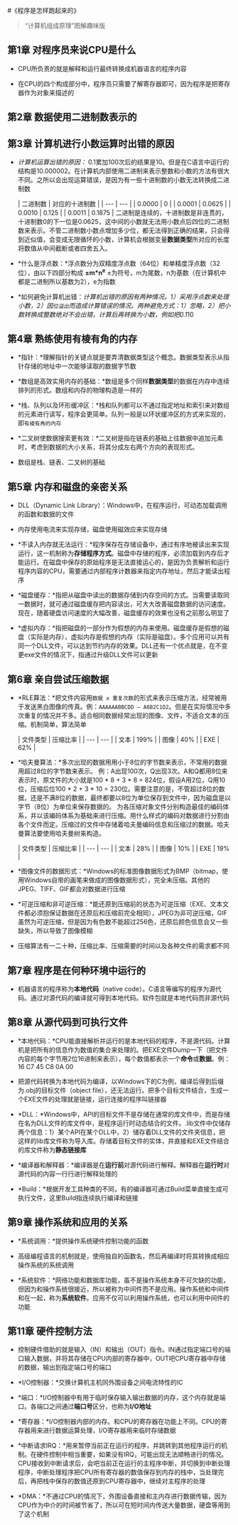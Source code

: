 #《程序是怎样跑起来的》
> “计算机组成原理”图解趣味版

## 第1章 对程序员来说CPU是什么

- CPU所负责的就是解释和运行最终转换成机器语言的程序内容

- 在CPU的四个构成部分中，程序员只需要了解寄存器即可，因为程序是把寄存器作为对象来描述的

## 第2章 数据使用二进制数表示的

## 第3章 计算机进行小数运算时出错的原因

- *计算机运算出错的原因：* 0.1累加100次后的结果是10。但是在C语言中运行的结构是10.000002。在计算机内部使用二进制来表示整数和小数的方法有很大不同。之所以会出现运算错误，是因为有一些十进制数的小数无法转换成二进制数

    |  二进制数  |  对应的十进制数  |
| --- | --- |
|  0.0000  |  0  |
|  0.0001  |  0.0625  |
|  0.0010  |  0.125  |
|   0.0011 |  0.1875  |
    二进制是连续的，十进制数是非连贯的，十进制数0的下一位是0.0625，这中间的小数就无法用小数点后四位的二进制数来表示。不管二进制数小数点增加多少位，都无法得到正确的结果，只会得到近似值，会变成无限循环的小数，计算机会根据变量**数据类型**所对应的长度将数值从中间截断或者四舍五入。

-  *什么是浮点数：*浮点数分为双精度浮点数（64位）和单精度浮点数（32位），由以下四部分构成
    **±m\*n<sup>e</sup>**
    ±为符号，m为尾数，n为基数（在计算机中都是二进制所以基数为2），e为指数

- *如何避免计算机出错：*计算机出错的原因有两种情况。1）采用浮点数来处理小数，2）因`位溢出`而造成计算错误的情况。两种避免方式：1）忽略，2）把小数转换成整数绝对不会出错，计算后再转换为小数，例如把0.1*10

## 第4章 熟练使用有棱有角的内存

- *指针：*理解指针的关键点就是要弄清数据类型这个概念。数据类型表示从指针存储的地址中一次能够读取的数据字节数    

- *数组是高效实用内存的基础：*数组是多个同样**数据类型**的数据在内存中连续排列的形式。数组和内存的物理构造是一样的

- *栈、队列以及环形缓冲区：*栈和队列都可以不通过指定地址和索引来对数组的元素进行读写，程序会更简单。队列一般是以环状缓冲区的方式来实现的，即`有棱有角的内存`

- *二叉树使数据搜索更有效：*二叉树是指在链表的基础上往数据中追加元素时，考虑到数据的大小关系，将其分成左右两个方向的表现形式。

- 数组是栈、链表、二叉树的基础

## 第5章 内存和磁盘的亲密关系

- DLL（Dynamic Link Library）：Windows中，在程序运行，可动态加载调用的函数和数据的文件

- 内存使用电流来实现存储，磁盘使用磁效应来实现存储

- *不读入内存就无法运行：*程序保存在存储设备中，通过有序地被读出来实现运行，这一机制称为**存储程序方式**。磁盘中存储的程序，必须加载到内存后才能运行。在磁盘中保存的原始程序是无法直接运心的，是因为负责解析和运行程序内容的CPU，需要通过内部程序计数器来指定内存地址，然后才能读出程序

- *磁盘缓存：*指把从磁盘中读出的数据存储到内存空间的方式。当需要读取同一数据时，就可通过磁盘缓存把内容读出，可大大改善磁盘数据的访问速度。现在，随着硬盘访问速度的大幅改善，磁盘缓存的效果也没有之前那么明显了

- *虚拟内存：*指把磁盘的一部分作为假想的内存来使用。磁盘缓存是假想的磁盘（实际是内存），虚拟内存是假想的内存（实际是磁盘）。多个应用可以共有同一个DLL文件，可以达到节约内存的效果。DLL还有一个优点就是，在不变更exe文件的情况下，指通过升级DLL文件可以更新

## 第6章 亲自尝试压缩数据

- *RLE算法：*把文件内容用`数据 x 重复次数`的形式来表示压缩方法，经常被用于发送黑白图像的传真。例：`AAAAAABBCDD — A6B2C1D2`。但是在实际情况中多次重复的情况并不多。适合相同数据经常出现的图像、文件，不适合文本的压缩。机制简单，算法简单
    
    |  文件类型  |  压缩比率  |
| --- | --- |
|  文本  |  199%  |
|  图像  |  40%  |
|  EXE  |  62%  |

- *哈夫曼算法：*多次出现的数据用用小于8位的字节数来表示，不常用的数据用超过8位的字节数来表示。 例：A出现100次，Q出现3次。A和Q都用8位来表示时，原文件的大小就是100 * 8 + 3 * 8 = 824位，假设A用2位，Q用10位，压缩后位100 * 2 + 3 * 10 = 230位。需要注意的是，不管超过8位的数据，还是不满8位的数据，最终都要以8位为单位保存到文件中，因为磁盘是以字节（8位）为单位来保存数据的。
    为各压缩对象文件分别构造最佳的编码体系，并以该编码体系为基础来进行压缩。用什么样式的编码对数据进行分割由各个文件而定。压缩过的文件中存储着哈夫曼编码信息和压缩过的数据。哈夫曼算法要使用哈夫曼树来构造。
    
    |  文件类型  |  压缩比率  |
| --- | --- |
|  文本  |  28%  |
|  图像  |  10%  |
|  EXE  |  19%  |

- *图像文件的数据形式：*Windows的标准图像数据形式为BMP（bitmap，使用Windows自带的画笔来做成的图像数据形式），完全未压缩。其他的JPEG、TIFF、GIF都会对数据进行压缩

- *可逆压缩和非可逆压缩：*能还原到压缩前的状态为可逆压缩（EXE、文本文件都必须抱保证数据在还原后和压缩前完全相同），JPEG为非可逆压缩，GIF虽然为可逆压缩，但是因为有色数不能超过256色，还原后颜色信息会又一些缺失，所以导致了图像模糊

- 压缩算法有一二十种，压缩比率、压缩需要的时间以及各种文件的需求都不同

## 第7章 程序是在何种环境中运行的

- 机器语言的程序称为**本地代码**（native code）。C语言等编写的程序为源代码。通过对源代码的编译就可得到本地代码。软件包就是本地代码而非源代码

## 第8章 从源代码到可执行文件

- *本地代码：*CPU能直接解析并运行的是本地代码的程序，不是源代码。计算机是把所有的信息作为数值的集合来处理的。把EXE文件Dump一下（把文件内容的每个字节用2位16进制来表示），每个数值都表示一个**命令**或**数据**。例：16 C7 45 C8 0A 00

- 把源代码转换为本地代码为编译，以Windows下的C为例，编译后得到后缀为.obj的目标文件（object file），还无法运行。把多个目标文件结合，生成一个EXE文件的处理就是链接，运行连接的程序叫链接器

- *DLL：*Windows中，API的目标文件不是存储在通常的库文件中，而是存储在名为DLL文件的库文件中，是程序运行时动态结合的文件。.lib文件中仅储存两个信息：1）某个API在某个DLL中，2）储存着DLL文件的文件夹信息，把这样的lib库文件称为导入库。存储着目标文件的实体，并直接和EXE文件结合的库文件称为**静态链接库**

- *编译器和解释器：*编译器是在**运行前**对源代码进行解释。解释器在**运行时**对源代码的内容一行行进行解释处理的

- *Build：*根据开发工具种类的不同，有的编译器可通过Build菜单直接生成可执行文件，这里Build指连续执行编译和链接

## 第9章 操作系统和应用的关系

- *系统调用：*提供操作系统硬件控制功能的函数

- 高级编程语言的机制就是，使用独自的函数名，然后再编译时将其转换成相应操作系统的系统调用

- *系统软件：*网络功能和数据库功能，虽不是操作系统本身不可欠缺的功能，但因为和操作系统很接近，所以被称为中间件而不是应用。操作系统和中间件和在一起，称为**系统软件**。应用不仅可以利用操作系统，也可以利用中间件的功能

## 第11章 硬件控制方法

- 控制硬件借助的就是输入（IN）和输出（OUT）指令。IN通过指定端口号的端口输入数据，并将其存储在CPU内部的寄存器中，OUT吧CPU寄存器中存储的数据，输出到指定端口号的端口

- *I/O控制器：*交换计算机主机同外围设备之间电流特性的IC

- *端口：*I/O控制器中有用于临时保存输入输出数据的内存，这个内存就是端口。各端口之间通过**端口号**区分，也称为**I/O地址**

- *寄存器：*I/O控制器内部的内存。和CPU的寄存器在功能上不同。CPU的寄存器用来进行数据运算处理，I/O寄存器用来临时存储数据

- *中断请求IRQ：*用来暂停当前正在运行的程序，并跳转到其他程序运行的机制。在硬件控制中相当重要，如果没有IRQ，可能出现无法顺畅进行的情况。CPU接收到中断请求后，会吧当前正在运行的主程序中断，并切换到中断处理程序，中断处理程序把CPU所有寄存器的数值保存到内存的栈中，当处理完后，再把栈中保存的数值还原到CPU寄存器中，继续对主程序的处理

- *DMA：*不通过CPU的情况下，外围设备直接和主内存进行数据传输，因为CPU作为中介的时间被节省了，所以可在短时间内传送大量数据，硬盘等用到了这个机制